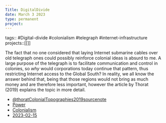 ```yaml
---
Title: DigitalDivide
date: March 3 2023
type: permanent
project:
---
```


tags::  #Digital-divide #colonialism #telegraph #internet-infrastructure 
projects::[[]]

The fact that no one considered that laying Internet submarine cables over old telegraph ones could possibly reinforce colonial ideas is absurd to me. A large purpose of the telegraph is to facilitate communication and control in colonies, so *why* would corporations today continue that pattern, thus restricting Internet access to the Global South? In reality, we all know the answer behind that, being that those regions would not bring as much money and are therefore less important, however the article by Thorat (2019) explains the topic in more detail.

- [@thoratColonialTopographies2019sourcenote](@thoratColonialTopographies2019sourcenote.md)
- [Power](Power.md)
- [Colonialism](Colonialism.md)
- [2023-02-15](2023-02-15.md)
